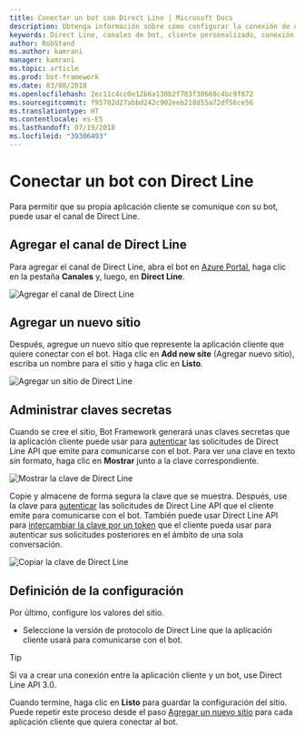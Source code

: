 ```yaml
---
title: Conectar un bot con Direct Line | Microsoft Docs
description: Obtenga información sobre cómo configurar la conexión de un bot con Direct Line.
keywords: Direct Line, canales de bot, cliente personalizado, conexión con canales, configuración
author: RobStand
ms.author: kamrani
manager: kamrani
ms.topic: article
ms.prod: bot-framework
ms.date: 03/08/2018
ms.openlocfilehash: 2ec11c4cc0e12b6a130b2f703f30660c4bc9f072
ms.sourcegitcommit: f95702d27abbd242c902eeb218d55a72df56ce56
ms.translationtype: HT
ms.contentlocale: es-ES
ms.lasthandoff: 07/19/2018
ms.locfileid: "39306493"
---
```

# <a name="connect-a-bot-to-direct-line"></a>Conectar un bot con Direct Line

Para permitir que su propia aplicación cliente se comunique con su bot, puede usar el canal de Direct Line. 

## <a name="add-the-direct-line-channel"></a>Agregar el canal de Direct Line

Para agregar el canal de Direct Line, abra el bot en [Azure Portal](https://portal.azure.com/), haga clic en la pestaña **Canales** y, luego, en **Direct Line**.

![Agregar el canal de Direct Line](~/media/bot-service-channel-connect-directline/directline-addchannel.png)

## <a name="add-new-site"></a>Agregar un nuevo sitio

Después, agregue un nuevo sitio que represente la aplicación cliente que quiere conectar con el bot. Haga clic en **Add new site** (Agregar nuevo sitio), escriba un nombre para el sitio y haga clic en **Listo**.

![Agregar un sitio de Direct Line](~/media/bot-service-channel-connect-directline/directline-addsite.png)

## <a name="manage-secret-keys"></a>Administrar claves secretas

Cuando se cree el sitio, Bot Framework generará unas claves secretas que la aplicación cliente puede usar para [autenticar](~/rest-api/bot-framework-rest-direct-line-3-0-authentication.md) las solicitudes de Direct Line API que emite para comunicarse con el bot. Para ver una clave en texto sin formato, haga clic en **Mostrar** junto a la clave correspondiente.

![Mostrar la clave de Direct Line](~/media/bot-service-channel-connect-directline/directline-showkey.png)

Copie y almacene de forma segura la clave que se muestra. Después, use la clave para [autenticar](~/rest-api/bot-framework-rest-direct-line-3-0-authentication.md) las solicitudes de Direct Line API que el cliente emite para comunicarse con el bot.
También puede usar Direct Line API para [intercambiar la clave por un token](~/rest-api/bot-framework-rest-direct-line-3-0-authentication.md#generate-token) que el cliente pueda usar para autenticar sus solicitudes posteriores en el ámbito de una sola conversación.

![Copiar la clave de Direct Line](~/media/bot-service-channel-connect-directline/directline-copykey.png)

## <a name="configure-settings"></a>Definición de la configuración

Por último, configure los valores del sitio.

- Seleccione la versión de protocolo de Direct Line que la aplicación cliente usará para comunicarse con el bot.

> [!TIP]
> Si va a crear una conexión entre la aplicación cliente y un bot, use Direct Line API 3.0.

Cuando termine, haga clic en **Listo** para guardar la configuración del sitio. Puede repetir este proceso desde el paso [Agregar un nuevo sitio](#add-new-site) para cada aplicación cliente que quiera conectar al bot.
